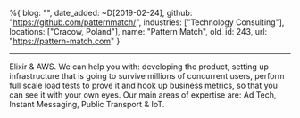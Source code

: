 %{
  blog: "",
  date_added: ~D[2019-02-24],
  github: "https://github.com/patternmatch/",
  industries: ["Technology Consulting"],
  locations: ["Cracow, Poland"],
  name: "Pattern Match",
  old_id: 243,
  url: "https://pattern-match.com"
}

---

Elixir & AWS. We can help you with: developing the product, setting up infrastructure that is going to survive millions of concurrent users, perform full scale load tests to prove it and hook up business metrics, so that you can see it with your own eyes. Our main areas of  expertise are: Ad Tech, Instant Messaging, Public Transport & IoT.
